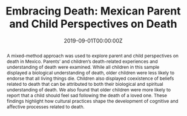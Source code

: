 ---
abstract: A mixed-method approach was used to explore parent and child perspectives on
  death in Mexico. Parents’ and children’s death-related experiences and understanding
  of death were examined. While all children in this sample displayed a biological
  understanding of death, older children were less likely to endorse that all living
  things die. Children also displayed coexistence of beliefs related to death that can
  be attributed to both their biological and spiritual understanding of death. We also
  found that older children were more likely to report that a child should feel sad
  following the death of a loved one. These findings highlight how cultural practices
  shape the development of cognitive and affective processes related to death.
authors:
- Isabel T. Gutiérrez
- admin
- Matthew J. Jiang
- Iseli G. Hernandez
- Peggy Miller
- Karl S. Rosengren
date: "2019-09-01T00:00:00Z"
doi: "10.1111/cdev.13263"
featured: True
image:
  caption: 
  focal_point: 
  preview_only: false
projects: [Children's understanding of death]
publication: '*Child Development, 0*(0)'
publication_short: ""
publication_types:
- "2"
publishDate: "2019-09-01T00:00:00Z"
slides: 
summary: We used a mixed-method approach to explore parent and child perspectives on 
  death in Puebla, Mexico. While all children in this sample displayed a biological
  understanding of death, they also combined this knowledge with spiritual information. 
tags:
- Biological reasoning
- Death
title: "Embracing Death: Mexican Parent and Child Perspectives on Death"
url_code: ""
url_dataset: ""
url_pdf: https://www.researchgate.net/publication/333467555_Embracing_Death_Mexican_Parent_and_Child_Perspectives_on_Death
url_poster: ""
url_project: ""
url_slides: ""
url_source: ""
url_video: ""
---